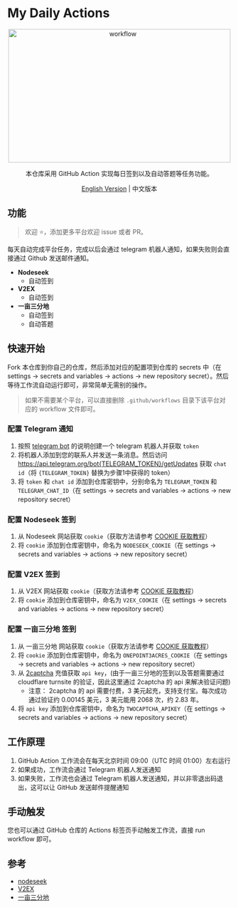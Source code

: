 # My Daily Actions

<div align="center">
  <picture>
    <img src="https://cdn.jsdelivr.net/gh/timerring/scratchpad2023/2024/2025-05-25-14-57-31.png" alt="workflow"  width="500" height="300"/>
  </picture>

本仓库采用 GitHub Action 实现每日签到以及自动答题等任务功能。

[English Version](./README-en.md) |
中文版本
</div>

## 功能

> 欢迎 :star:，添加更多平台欢迎 issue 或者 PR。

每天自动完成平台任务，完成以后会通过 telegram 机器人通知，如果失败则会直接通过 Github 发送邮件通知。

- **Nodeseek**
  - 自动签到
- **V2EX**
  - 自动签到
- **一亩三分地**
  - 自动签到
  - 自动答题

## 快速开始

Fork 本仓库到你自己的仓库，然后添加对应的配置项到仓库的 secrets 中（在 settings -> secrets and variables -> actions -> new repository secret）。然后等待工作流自动运行即可，非常简单无需别的操作。

> 如果不需要某个平台，可以直接删除 `.github/workflows` 目录下该平台对应的 workflow 文件即可。

### 配置 Telegram 通知

1. 按照 [telegram bot](https://core.telegram.org/bots/features#botfather) 的说明创建一个 telegram 机器人并获取 `token`
2. 将机器人添加到您的联系人并发送一条消息。然后访问 https://api.telegram.org/bot{TELEGRAM_TOKEN}/getUpdates 获取 `chat id`（将 `{TELEGRAM_TOKEN}` 替换为步骤1中获得的 token）
3. 将 `token` 和 `chat id` 添加到仓库密钥中，分别命名为 `TELEGRAM_TOKEN` 和 `TELEGRAM_CHAT_ID`（在 settings -> secrets and variables -> actions -> new repository secret）

### 配置 Nodeseek 签到

1. 从 Nodeseek 网站获取 `cookie`（获取方法请参考 [COOKIE 获取教程](https://blog.timerring.com/posts/the-way-to-get-cookie/)）
2. 将 `cookie` 添加到仓库密钥中，命名为 `NODESEEK_COOKIE`（在 settings -> secrets and variables -> actions -> new repository secret）

### 配置 V2EX 签到

1. 从 V2EX 网站获取 `cookie`（获取方法请参考 [COOKIE 获取教程](https://blog.timerring.com/posts/the-way-to-get-cookie/)）
2. 将 `cookie` 添加到仓库密钥中，命名为 `V2EX_COOKIE`（在 settings -> secrets and variables -> actions -> new repository secret）

### 配置 一亩三分地 签到

1. 从 一亩三分地 网站获取 `cookie`（获取方法请参考 [COOKIE 获取教程](https://blog.timerring.com/posts/the-way-to-get-cookie/)）
2. 将 `cookie` 添加到仓库密钥中，命名为 `ONEPOINT3ACRES_COOKIE`（在 settings -> secrets and variables -> actions -> new repository secret）
3. 从 [2captcha](https://2captcha.com/) 充值获取 `api key`，(由于一亩三分地的签到以及答题需要通过 cloudflare turnsite 的验证，因此这里通过 2captcha 的 api 来解决验证问题)
   - 注意： 2captcha 的 api 需要付费，3 美元起充，支持支付宝。每次成功通过验证约 0.00145 美元，3 美元能用 2068 次，约 2.83 年。
4. 将 `api key` 添加到仓库密钥中，命名为 `TWOCAPTCHA_APIKEY`（在 settings -> secrets and variables -> actions -> new repository secret）

## 工作原理

1. GitHub Action 工作流会在每天北京时间 09:00（UTC 时间 01:00）左右运行
2. 如果成功，工作流会通过 Telegram 机器人发送通知
3. 如果失败，工作流也会通过 Telegram 机器人发送通知，并以非零退出码退出，这可以让 GitHub 发送邮件提醒通知

## 手动触发

您也可以通过 GitHub 仓库的 Actions 标签页手动触发工作流，直接 run workflow 即可。

## 参考

- [nodeseek](https://github.com/xinycai/nodeseek_signin)
- [V2EX](https://github.com/CruiseTian/action-hub)
- [一亩三分地](https://github.com/harryhare/1point3acres)